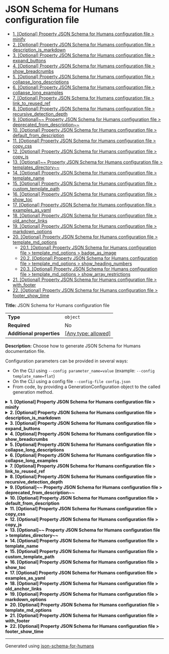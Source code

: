 # JSON Schema for Humans configuration file

- [1. [Optional] Property JSON Schema for Humans configuration file > minify](#minify)
- [2. [Optional] Property JSON Schema for Humans configuration file > description_is_markdown](#description_is_markdown)
- [3. [Optional] Property JSON Schema for Humans configuration file > expand_buttons](#expand_buttons)
- [4. [Optional] Property JSON Schema for Humans configuration file > show_breadcrumbs](#show_breadcrumbs)
- [5. [Optional] Property JSON Schema for Humans configuration file > collapse_long_descriptions](#collapse_long_descriptions)
- [6. [Optional] Property JSON Schema for Humans configuration file > collapse_long_examples](#collapse_long_examples)
- [7. [Optional] Property JSON Schema for Humans configuration file > link_to_reused_ref](#link_to_reused_ref)
- [8. [Optional] Property JSON Schema for Humans configuration file > recursive_detection_depth](#recursive_detection_depth)
- [9. [Optional]~~ Property JSON Schema for Humans configuration file > deprecated_from_description~~](#deprecated_from_description)
- [10. [Optional] Property JSON Schema for Humans configuration file > default_from_description](#default_from_description)
- [11. [Optional] Property JSON Schema for Humans configuration file > copy_css](#copy_css)
- [12. [Optional] Property JSON Schema for Humans configuration file > copy_js](#copy_js)
- [13. [Optional]~~ Property JSON Schema for Humans configuration file > templates_directory~~](#templates_directory)
- [14. [Optional] Property JSON Schema for Humans configuration file > template_name](#template_name)
- [15. [Optional] Property JSON Schema for Humans configuration file > custom_template_path](#custom_template_path)
- [16. [Optional] Property JSON Schema for Humans configuration file > show_toc](#show_toc)
- [17. [Optional] Property JSON Schema for Humans configuration file > examples_as_yaml](#examples_as_yaml)
- [18. [Optional] Property JSON Schema for Humans configuration file > old_anchor_links](#old_anchor_links)
- [19. [Optional] Property JSON Schema for Humans configuration file > markdown_options](#markdown_options)
- [20. [Optional] Property JSON Schema for Humans configuration file > template_md_options](#template_md_options)
  - [20.1. [Optional] Property JSON Schema for Humans configuration file > template_md_options > badge_as_image](#template_md_options_badge_as_image)
  - [20.2. [Optional] Property JSON Schema for Humans configuration file > template_md_options > show_heading_numbers](#template_md_options_show_heading_numbers)
  - [20.3. [Optional] Property JSON Schema for Humans configuration file > template_md_options > show_array_restrictions](#template_md_options_show_array_restrictions)
- [21. [Optional] Property JSON Schema for Humans configuration file > with_footer](#with_footer)
- [22. [Optional] Property JSON Schema for Humans configuration file > footer_show_time](#footer_show_time)

**Title:** JSON Schema for Humans configuration file

|                           |                                                                           |
| ------------------------- | ------------------------------------------------------------------------- |
| **Type**                  | `object`                                                                  |
| **Required**              | No                                                                        |
| **Additional properties** | [[Any type: allowed]](# "Additional Properties of any type are allowed.") |

**Description:** Choose how to generate JSON Schema for Humans documentation file.

Configuration parameters can be provided in several ways:

- On the CLI using `--config parameter_name=value` (example: `--config template_name=flat`)
- On the CLI using a config file `--config-file config.json`
- From code, by providing a GenerationConfiguration object to the called generation method.

<details>
<summary><strong> <a name="minify"></a>1. [Optional] Property JSON Schema for Humans configuration file > minify</strong>  

</summary>
<blockquote>

|              |           |
| ------------ | --------- |
| **Type**     | `boolean` |
| **Required** | No        |
| **Default**  | `true`    |

**Description:** Minify the output HTML document.

</blockquote>
</details>

<details>
<summary><strong> <a name="description_is_markdown"></a>2. [Optional] Property JSON Schema for Humans configuration file > description_is_markdown</strong>  

</summary>
<blockquote>

|              |           |
| ------------ | --------- |
| **Type**     | `boolean` |
| **Required** | No        |
| **Default**  | `true`    |

**Description:** Whether to consider the description as markdown and render it accordingly.

</blockquote>
</details>

<details>
<summary><strong> <a name="expand_buttons"></a>3. [Optional] Property JSON Schema for Humans configuration file > expand_buttons</strong>  

</summary>
<blockquote>

|              |           |
| ------------ | --------- |
| **Type**     | `boolean` |
| **Required** | No        |
| **Default**  | `false`   |

**Description:** Add an `Expand all` and a `Collapse all` button at the top of the generated documentation.

</blockquote>
</details>

<details>
<summary><strong> <a name="show_breadcrumbs"></a>4. [Optional] Property JSON Schema for Humans configuration file > show_breadcrumbs</strong>  

</summary>
<blockquote>

|              |           |
| ------------ | --------- |
| **Type**     | `boolean` |
| **Required** | No        |
| **Default**  | `true`    |

**Description:** For each property, show the relative place of that property in the schema.

</blockquote>
</details>

<details>
<summary><strong> <a name="collapse_long_descriptions"></a>5. [Optional] Property JSON Schema for Humans configuration file > collapse_long_descriptions</strong>  

</summary>
<blockquote>

|              |           |
| ------------ | --------- |
| **Type**     | `boolean` |
| **Required** | No        |
| **Default**  | `true`    |

**Description:** If a description is considered big, show only the beginning and add a `Read more` button.

</blockquote>
</details>

<details>
<summary><strong> <a name="collapse_long_examples"></a>6. [Optional] Property JSON Schema for Humans configuration file > collapse_long_examples</strong>  

</summary>
<blockquote>

|              |           |
| ------------ | --------- |
| **Type**     | `boolean` |
| **Required** | No        |
| **Default**  | `true`    |

**Description:** If an example is considered big, collapse it, it can be displayed with a `Show` option.

</blockquote>
</details>

<details>
<summary><strong> <a name="link_to_reused_ref"></a>7. [Optional] Property JSON Schema for Humans configuration file > link_to_reused_ref</strong>  

</summary>
<blockquote>

|              |           |
| ------------ | --------- |
| **Type**     | `boolean` |
| **Required** | No        |
| **Default**  | `true`    |

**Description:** If several `$ref` points to the same definition, only render the documentation for this definition the first time. All other occurrences are replaced by an anchor link to the first occurrence. The first occurrence is the one that is the least nested from the top of the schema and appears first in that nesting level.

*Note*: If this option is off and the schema contains recursive definitions, the generation will crash!

</blockquote>
</details>

<details>
<summary><strong> <a name="recursive_detection_depth"></a>8. [Optional] Property JSON Schema for Humans configuration file > recursive_detection_depth</strong>  

</summary>
<blockquote>

|              |           |
| ------------ | --------- |
| **Type**     | `integer` |
| **Required** | No        |
| **Default**  | `25`      |

**Description:** *Advanced option*
If `link_to_reused_ref` is false and a `$ref` in the schema refers to a parent of itself, we would get a `RecursionError` trying to render the documentation. To avoid this, each reference is checked for circular references.

This option determines the number of times to recursively follow definitions looking for a circular reference.

In other words, if a schema has a deeply nested element that refers to itself, this option may need to be increased.

</blockquote>
</details>

<details>
<summary><strong> <a name="deprecated_from_description"></a>9. [Optional]~~ Property JSON Schema for Humans configuration file > deprecated_from_description~~</strong>  

</summary>
<blockquote>

|                |              |
| -------------- | ------------ |
| **Type**       | `boolean`    |
| **Required**   | No           |
| **Deprecated** | [Deprecated] |
| **Default**    | `false`      |

**Description:** Mark a property as deprecated (with a big red badge) if the description contains the string `[Deprecated`.

</blockquote>
</details>

<details>
<summary><strong> <a name="default_from_description"></a>10. [Optional] Property JSON Schema for Humans configuration file > default_from_description</strong>  

</summary>
<blockquote>

|              |           |
| ------------ | --------- |
| **Type**     | `boolean` |
| **Required** | No        |
| **Default**  | `false`   |

**Description:** Extract the default value of a property from the description like this: ``[Default `the_default_value`]``.

The default value from the "default" attribute will be used in priority.

</blockquote>
</details>

<details>
<summary><strong> <a name="copy_css"></a>11. [Optional] Property JSON Schema for Humans configuration file > copy_css</strong>  

</summary>
<blockquote>

|              |           |
| ------------ | --------- |
| **Type**     | `boolean` |
| **Required** | No        |
| **Default**  | `true`    |

**Description:** Copy `schema_doc.css` to the same directory as `RESULT_FILE` after generation.

</blockquote>
</details>

<details>
<summary><strong> <a name="copy_js"></a>12. [Optional] Property JSON Schema for Humans configuration file > copy_js</strong>  

</summary>
<blockquote>

|              |           |
| ------------ | --------- |
| **Type**     | `boolean` |
| **Required** | No        |
| **Default**  | `true`    |

**Description:** Copy `schema_doc.min.js` to the same directory as `RESULT_FILE` after generation.

This file contains the logic for the anchor links.

</blockquote>
</details>

<details>
<summary><strong> <a name="templates_directory"></a>13. [Optional]~~ Property JSON Schema for Humans configuration file > templates_directory~~</strong>  

</summary>
<blockquote>

|                |              |
| -------------- | ------------ |
| **Type**       | `string`     |
| **Required**   | No           |
| **Deprecated** | [Deprecated] |

**Description:** [Deprecated]

</blockquote>
</details>

<details>
<summary><strong> <a name="template_name"></a>14. [Optional] Property JSON Schema for Humans configuration file > template_name</strong>  

</summary>
<blockquote>

|              |                    |
| ------------ | ------------------ |
| **Type**     | `enum (of string)` |
| **Required** | No                 |
| **Default**  | `"js"`             |

**Description:** The name of the built-in template to use to render the documentation.

`js` is the default and uses javascript for anchor links, collapsible sections and tabs. `js_offline` is identical to `js` except that all CSS, fonts and JavaScript are bundled for offline use. `flat` uses no javascript, but has no interactivity.

Must be one of:
* "flat"
* "js"
* "js_offline"
* "md"
* "md_nested"

</blockquote>
</details>

<details>
<summary><strong> <a name="custom_template_path"></a>15. [Optional] Property JSON Schema for Humans configuration file > custom_template_path</strong>  

</summary>
<blockquote>

|              |          |
| ------------ | -------- |
| **Type**     | `string` |
| **Required** | No       |
| **Default**  | `null`   |

**Description:** Path to a custom Jinja2 template file.

There can be multiple files to split the template, but this path should be the entry point.

If no output file is specified, the extension of the template file will be used to determine the output documentation extension. i.e. if the template is in ./custom_template/content.html, the resulting documentation will have the html extension.

</blockquote>
</details>

<details>
<summary><strong> <a name="show_toc"></a>16. [Optional] Property JSON Schema for Humans configuration file > show_toc</strong>  

</summary>
<blockquote>

|              |           |
| ------------ | --------- |
| **Type**     | `boolean` |
| **Required** | No        |
| **Default**  | `true`    |

**Description:** Whether to render table of contents.

</blockquote>
</details>

<details>
<summary><strong> <a name="examples_as_yaml"></a>17. [Optional] Property JSON Schema for Humans configuration file > examples_as_yaml</strong>  

</summary>
<blockquote>

|              |           |
| ------------ | --------- |
| **Type**     | `boolean` |
| **Required** | No        |
| **Default**  | `false`   |

**Description:** Whether to display examples as YAML instead of JSON

</blockquote>
</details>

<details>
<summary><strong> <a name="old_anchor_links"></a>18. [Optional] Property JSON Schema for Humans configuration file > old_anchor_links</strong>  

</summary>
<blockquote>

|              |           |
| ------------ | --------- |
| **Type**     | `boolean` |
| **Required** | No        |
| **Default**  | `false`   |

**Description:** Generate HTML ids for anchor links without special characters (keep only letters, digits, `_`, and `-`).

This is the old behaviour and is only needed for browsers that do not support HTML 5.

</blockquote>
</details>

<details>
<summary><strong> <a name="markdown_options"></a>19. [Optional] Property JSON Schema for Humans configuration file > markdown_options</strong>  

</summary>
<blockquote>

|                           |                                                                                                                         |
| ------------------------- | ----------------------------------------------------------------------------------------------------------------------- |
| **Type**                  | `object`                                                                                                                |
| **Required**              | No                                                                                                                      |
| **Additional properties** | [[Any type: allowed]](# "Additional Properties of any type are allowed.")                                               |
| **Default**               | `{"fenced-code-blocks": {"break-on-newline": true, "cssclass": "highlight jumbotron", "tables": null}, "tables": null}` |

**Description:** [Markdown 2 options](https://github.com/trentm/python-markdown2/wiki/Extras) for the descriptions. `description_is_markdown` must be true for this to have any effect.

**WARNING**
Adding an extra, even if the value is false, will activate it. For example `{"break-on-newline": false}` will activate the `break-on-newline` extra.

**Example:** 

```json
{
    "fenced-code-blocks": {
        "cssclass": "highlight jumbotron"
    },
    "tables": null,
    "break-on-newline": true,
    "cuddled-lists": true
}
```

</blockquote>
</details>

<details>
<summary><strong> <a name="template_md_options"></a>20. [Optional] Property JSON Schema for Humans configuration file > template_md_options</strong>  

</summary>
<blockquote>

|                           |                                                                           |
| ------------------------- | ------------------------------------------------------------------------- |
| **Type**                  | `object`                                                                  |
| **Required**              | No                                                                        |
| **Additional properties** | [[Any type: allowed]](# "Additional Properties of any type are allowed.") |

**Description:** specific options to md template

<details>
<summary><strong> <a name="template_md_options_badge_as_image"></a>20.1. [Optional] Property JSON Schema for Humans configuration file > template_md_options > badge_as_image</strong>  

</summary>
<blockquote>

|              |           |
| ------------ | --------- |
| **Type**     | `boolean` |
| **Required** | No        |
| **Default**  | `false`   |

**Description:** if true generate badges(eg: optional, required) using embedded image (https://img.shields.io).

 if false, use text instead

</blockquote>
</details>

<details>
<summary><strong> <a name="template_md_options_show_heading_numbers"></a>20.2. [Optional] Property JSON Schema for Humans configuration file > template_md_options > show_heading_numbers</strong>  

</summary>
<blockquote>

|              |           |
| ------------ | --------- |
| **Type**     | `boolean` |
| **Required** | No        |
| **Default**  | `true`    |

**Description:** if true generate heading numbers to correspond to table of contents.

 if false, do not generate heading numbers

</blockquote>
</details>

<details>
<summary><strong> <a name="template_md_options_show_array_restrictions"></a>20.3. [Optional] Property JSON Schema for Humans configuration file > template_md_options > show_array_restrictions</strong>  

</summary>
<blockquote>

|              |           |
| ------------ | --------- |
| **Type**     | `boolean` |
| **Required** | No        |
| **Default**  | `true`    |

**Description:** if true generate array restrictions section.

 if false, do not generate

</blockquote>
</details>

</blockquote>
</details>

<details>
<summary><strong> <a name="with_footer"></a>21. [Optional] Property JSON Schema for Humans configuration file > with_footer</strong>  

</summary>
<blockquote>

|              |           |
| ------------ | --------- |
| **Type**     | `boolean` |
| **Required** | No        |
| **Default**  | `true`    |

**Description:** Whether to show the footer linking to the library repo and with the generation datetime

</blockquote>
</details>

<details>
<summary><strong> <a name="footer_show_time"></a>22. [Optional] Property JSON Schema for Humans configuration file > footer_show_time</strong>  

</summary>
<blockquote>

|              |           |
| ------------ | --------- |
| **Type**     | `boolean` |
| **Required** | No        |
| **Default**  | `true`    |

**Description:** Whether the footer should display the generation time

</blockquote>
</details>

----------------------------------------------------------------------------------------------------------------------------
Generated using [json-schema-for-humans](https://github.com/coveooss/json-schema-for-humans)
